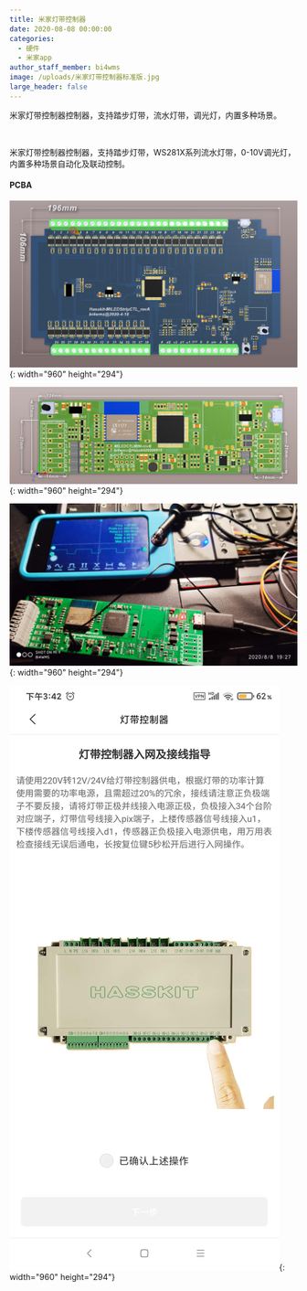 ```yaml
---
title: 米家灯带控制器
date: 2020-08-08 00:00:00
categories:
  - 硬件
  - 米家app
author_staff_member: bi4wms
image: /uploads/米家灯带控制器标准版.jpg
large_header: false
---
```


米家灯带控制器控制器，支持踏步灯带，流水灯带，调光灯，内置多种场景。

&nbsp;

米家灯带控制器控制器，支持踏步灯带，WS281X系列流水灯带，0-10V调光灯，内置多种场景自动化及联动控制。

#### PCBA

![](/uploads/米家灯带控制器标准版.jpg){: width="960" height="294"}

![](/uploads/米家灯带控制器迷你版.jpg){: width="960" height="294"}

![](/uploads/灯带控制器-2.jpg){: width="960" height="294"}

![](/uploads/灯带控制器-3.jpg){: width="960" height="294"}


